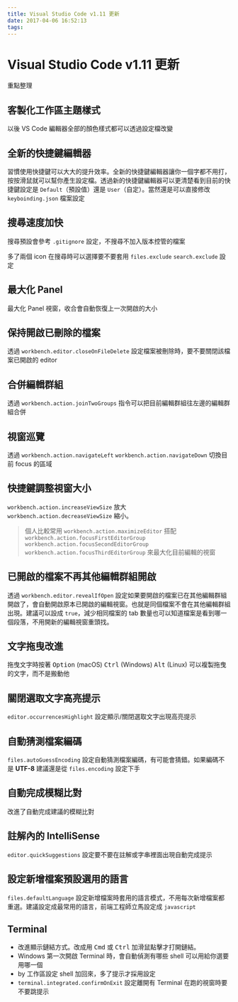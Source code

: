 ```yaml
---
title: Visual Studio Code v1.11 更新
date: 2017-04-06 16:52:13
tags:
---
```


# Visual Studio Code v1.11 更新

重點整理

## 客製化工作區主題樣式

以後 VS Code 編輯器全部的顏色樣式都可以透過設定檔改變

## 全新的快捷鍵編輯器

習慣使用快捷鍵可以大大的提升效率。全新的快捷鍵編輯器讓你一個字都不用打，按按滑鼠就可以幫你產生設定檔。透過新的快捷鍵編輯器可以更清楚看到目前的快捷鍵設定是 `Default`（預設值）還是 `User`（自定）。當然還是可以直接修改 `keyboinding.json` 檔案設定

## 搜尋速度加快

搜尋預設會參考 `.gitignore` 設定，不搜尋不加入版本控管的檔案

多了兩個 icon 在搜尋時可以選擇要不要套用 `files.exclude` `search.exclude` 設定

## 最大化 Panel

最大化 Panel 視窗，收合會自動恢復上一次開啟的大小

## 保持開啟已刪除的檔案

透過 `workbench.editor.closeOnFileDelete` 設定檔案被刪除時，要不要關閉該檔案已開啟的 editor

## 合併編輯群組

透過 `workbench.action.joinTwoGroups` 指令可以把目前編輯群組往左邊的編輯群組合併

## 視窗巡覽

透過 `workbench.action.navigateLeft` `workbench.action.navigateDown` 切換目前 focus 的區域

## 快捷鍵調整視窗大小

`workbench.action.increaseViewSize` 放大 `workbench.action.decreaseViewSize` 縮小。

> 個人比較常用 `workbench.action.maximizeEditor` 搭配 `workbench.action.focusFirstEditorGroup` `workbench.action.focusSecondEditorGroup` `workbench.action.focusThirdEditorGroup` 來最大化目前編輯的視窗

## 已開啟的檔案不再其他編輯群組開啟

透過 `workbench.editor.revealIfOpen` 設定如果要開啟的檔案已在其他編輯群組開啟了，會自動開啟原本已開啟的編輯視窗。也就是同個檔案不會在其他編輯群組出現。建議可以設成 `true`，減少相同檔案的 tab 數量也可以知道檔案是看到哪一個段落，不用開新的編輯視窗重頭找。

## 文字拖曳改進

拖曳文字時按著 <kbd>Option</kbd> (macOS) <kbd>Ctrl</kbd> (Windows) <kbd>Alt</kbd> (Linux) 可以複製拖曳的文字，而不是搬動他

## 關閉選取文字高亮提示

`editor.occurrencesHighlight` 設定顯示/關閉選取文字出現高亮提示

## 自動猜測檔案編碼

`files.autoGuessEncoding` 設定自動猜測檔案編碼，有可能會猜錯。如果編碼不是 **UTF-8** 建議還是從 `files.encoding` 設定下手

## 自動完成模糊比對

改進了自動完成建議的模糊比對

## 註解內的 IntelliSense

`editor.quickSuggestions` 設定要不要在註解或字串裡面出現自動完成提示

## 設定新增檔案預設選用的語言

`files.defaultLanguage` 設定新增檔案時套用的語言模式，不用每次新增檔案都重選。建議設定成最常用的語言，前端工程師立馬設定成 `javascript`

## Terminal

- 改進顯示鏈結方式。改成用 <kbd>Cmd</kbd> 或 <kbd>Ctrl</kbd> 加滑鼠點擊才打開鏈結。
- Windows 第一次開啟 Terminal 時，會自動偵測有哪些 shell 可以用給你選要用哪一個
- by 工作區設定 shell 加回來，多了提示才採用設定
- `terminal.integrated.confirmOnExit` 設定離開有 Terminal 在跑的視窗時要不要跳提示